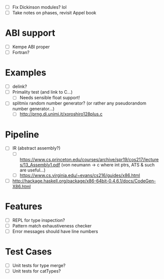 - [ ] Fix Dickinson modules? lol
- [ ] Take notes on phases, revisit Appel book
# ABI support
- [ ] Kempe ABI proper
- [ ] Fortran?
# Examples
- [ ] delink?
- [ ] Primality test (and link to C...)
  - [ ] Needs sensible float support!
- [ ] splitmix random number generator? (or rather any pseudorandom number
  generator...)
  - [ ] http://prng.di.unimi.it/xoroshiro128plus.c
# Pipeline
- [ ] IR (abstract assembly?)
  - [ ] https://www.cs.princeton.edu/courses/archive/spr19/cos217/lectures/13_Assembly1.pdf (von neumann -> c where int ptrs, ATS & such are useful...)
  - [ ] https://www.cs.virginia.edu/~evans/cs216/guides/x86.html
- [ ] http://hackage.haskell.org/package/x86-64bit-0.4.6.1/docs/CodeGen-X86.html
# Features
- [ ] REPL for type inspection?
- [ ] Pattern match exhaustiveness checker
- [ ] Error messages should have line numbers
# Test Cases
- [ ] Unit tests for type merge?
- [ ] Unit tests for catTypes?
